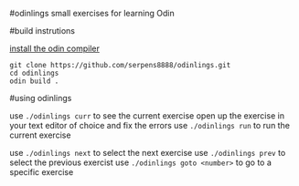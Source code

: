 #odinlings
small exercises for learning Odin



#build instrutions

[install the odin compiler](https://odin-lang.org/docs/install/)

```
git clone https://github.com/serpens8888/odinlings.git
cd odinlings
odin build .
```


#using odinlings

use ```./odinlings curr``` to see the current exercise
open up the exercise in your text editor of choice and fix the errors
use ```./odinlings run``` to run the current exercise

use ```./odinlings next``` to select the next exercise
use ```./odinlings prev``` to select the previous exercist
use ```./odinlings goto <number>``` to go to a specific exercise
